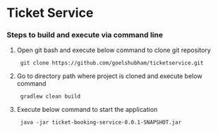 # Ticket Service

### Steps to build and execute via command line

1. Open git bash and execute below command to clone git repository
		 	
      	git clone https://github.com/goelshubham/ticketservice.git
        
2. Go to directory path where project is cloned and execute below command

		gradlew clean build
        
3. Execute below command to start the application

		java -jar ticket-booking-service-0.0.1-SNAPSHOT.jar

    
